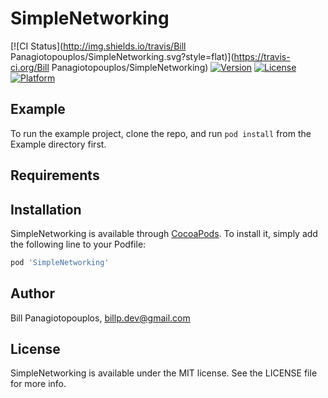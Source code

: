 # SimpleNetworking

[![CI Status](http://img.shields.io/travis/Bill Panagiotopouplos/SimpleNetworking.svg?style=flat)](https://travis-ci.org/Bill Panagiotopouplos/SimpleNetworking)
[![Version](https://img.shields.io/cocoapods/v/SimpleNetworking.svg?style=flat)](http://cocoapods.org/pods/SimpleNetworking)
[![License](https://img.shields.io/cocoapods/l/SimpleNetworking.svg?style=flat)](http://cocoapods.org/pods/SimpleNetworking)
[![Platform](https://img.shields.io/cocoapods/p/SimpleNetworking.svg?style=flat)](http://cocoapods.org/pods/SimpleNetworking)

## Example

To run the example project, clone the repo, and run `pod install` from the Example directory first.

## Requirements

## Installation

SimpleNetworking is available through [CocoaPods](http://cocoapods.org). To install
it, simply add the following line to your Podfile:

```ruby
pod 'SimpleNetworking'
```

## Author

Bill Panagiotopouplos, billp.dev@gmail.com

## License

SimpleNetworking is available under the MIT license. See the LICENSE file for more info.
